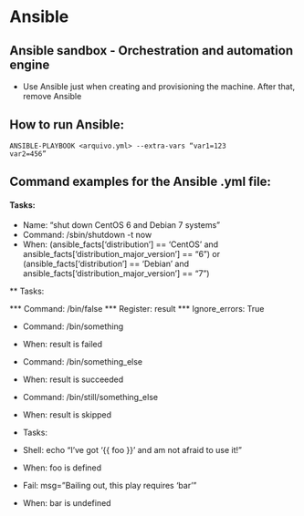 # Ansible

## Ansible sandbox - Orchestration and automation engine
* Use Ansible just when creating and provisioning the machine. After that, remove Ansible

## How to run Ansible:
<code>ANSIBLE-PLAYBOOK <arquivo.yml> --extra-vars “var1=123 var2=456”</code>

## Command examples for the Ansible .yml file:
#### Tasks:
* Name: “shut down CentOS 6 and Debian 7 systems”
* Command: /sbin/shutdown -t now
* When: (ansible_facts[‘distribution’] == ‘CentOS’ and ansible_facts[‘distribution_major_version’] == “6”) or (ansible_facts[‘distribution’] == ‘Debian’ and ansible_facts[‘distribution_major_version’] == “7”)

** Tasks:

*** Command: /bin/false
*** Register: result
*** Ignore_errors: True

* Command: /bin/something
* When: result is failed

* Command: /bin/something_else
* When: result is succeeded

* Command: /bin/still/something_else
* When: result is skipped
* Tasks:
* Shell: echo “I’ve got ‘{{ foo }}’ and am not afraid to use it!”
* When: foo is defined
* Fail: msg=”Bailing out, this play requires ‘bar’”
* When: bar is undefined

